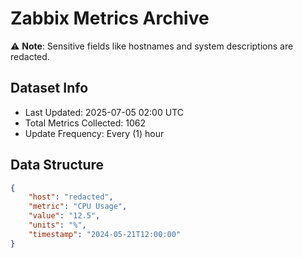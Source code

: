 # Zabbix Metrics Archive

⚠️ **Note**: Sensitive fields like hostnames and system descriptions are redacted.

## Dataset Info
- Last Updated: 2025-07-05 02:00 UTC
- Total Metrics Collected: 1062
- Update Frequency: Every (1) hour

## Data Structure
```json
{
    "host": "redacted",
    "metric": "CPU Usage",
    "value": "12.5",
    "units": "%",
    "timestamp": "2024-05-21T12:00:00"
}
```
